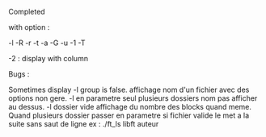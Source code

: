 Completed

with option :

-l -R -r -t -a
-G -u -1 -T

-2 : display with column

Bugs :

Sometimes display -l group is false.
affichage nom d'un fichier avec des options non gere.
-l en parametre seul plusieurs dossiers nom pas afficher au dessus.
-l dossier vide affichage du nombre des blocks quand meme.
Quand plusieurs dossier passer en parametre si fichier valide le met a la suite sans saut de ligne
ex : ./ft_ls libft auteur
